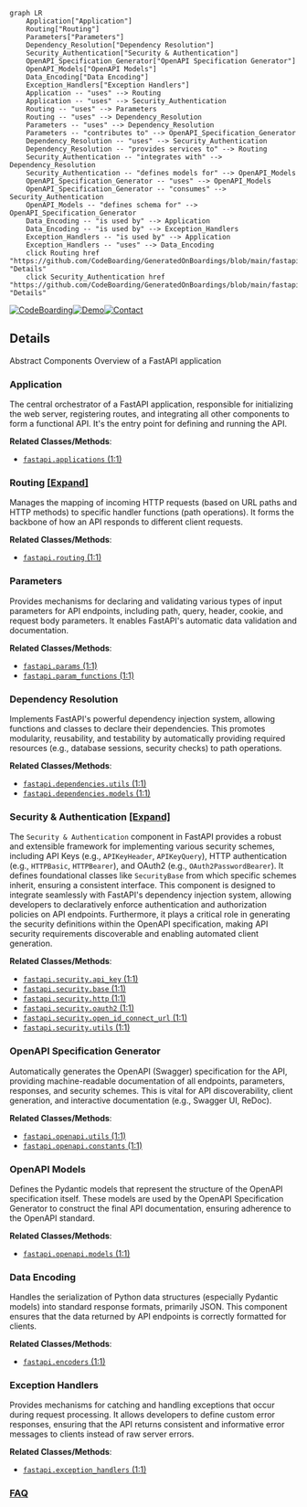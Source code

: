 ```mermaid
graph LR
    Application["Application"]
    Routing["Routing"]
    Parameters["Parameters"]
    Dependency_Resolution["Dependency Resolution"]
    Security_Authentication["Security & Authentication"]
    OpenAPI_Specification_Generator["OpenAPI Specification Generator"]
    OpenAPI_Models["OpenAPI Models"]
    Data_Encoding["Data Encoding"]
    Exception_Handlers["Exception Handlers"]
    Application -- "uses" --> Routing
    Application -- "uses" --> Security_Authentication
    Routing -- "uses" --> Parameters
    Routing -- "uses" --> Dependency_Resolution
    Parameters -- "uses" --> Dependency_Resolution
    Parameters -- "contributes to" --> OpenAPI_Specification_Generator
    Dependency_Resolution -- "uses" --> Security_Authentication
    Dependency_Resolution -- "provides services to" --> Routing
    Security_Authentication -- "integrates with" --> Dependency_Resolution
    Security_Authentication -- "defines models for" --> OpenAPI_Models
    OpenAPI_Specification_Generator -- "uses" --> OpenAPI_Models
    OpenAPI_Specification_Generator -- "consumes" --> Security_Authentication
    OpenAPI_Models -- "defines schema for" --> OpenAPI_Specification_Generator
    Data_Encoding -- "is used by" --> Application
    Data_Encoding -- "is used by" --> Exception_Handlers
    Exception_Handlers -- "is used by" --> Application
    Exception_Handlers -- "uses" --> Data_Encoding
    click Routing href "https://github.com/CodeBoarding/GeneratedOnBoardings/blob/main/fastapi/Routing.md" "Details"
    click Security_Authentication href "https://github.com/CodeBoarding/GeneratedOnBoardings/blob/main/fastapi/Security_Authentication.md" "Details"
```

[![CodeBoarding](https://img.shields.io/badge/Generated%20by-CodeBoarding-9cf?style=flat-square)](https://github.com/CodeBoarding/GeneratedOnBoardings)[![Demo](https://img.shields.io/badge/Try%20our-Demo-blue?style=flat-square)](https://www.codeboarding.org/demo)[![Contact](https://img.shields.io/badge/Contact%20us%20-%20contact@codeboarding.org-lightgrey?style=flat-square)](mailto:contact@codeboarding.org)

## Details

Abstract Components Overview of a FastAPI application

### Application
The central orchestrator of a FastAPI application, responsible for initializing the web server, registering routes, and integrating all other components to form a functional API. It's the entry point for defining and running the API.


**Related Classes/Methods**:

- <a href="https://github.com/fastapi/fastapi/fastapi/applications.py#L1-L1" target="_blank" rel="noopener noreferrer">`fastapi.applications` (1:1)</a>


### Routing [[Expand]](./Routing.md)
Manages the mapping of incoming HTTP requests (based on URL paths and HTTP methods) to specific handler functions (path operations). It forms the backbone of how an API responds to different client requests.


**Related Classes/Methods**:

- <a href="https://github.com/fastapi/fastapi/fastapi/routing.py#L1-L1" target="_blank" rel="noopener noreferrer">`fastapi.routing` (1:1)</a>


### Parameters
Provides mechanisms for declaring and validating various types of input parameters for API endpoints, including path, query, header, cookie, and request body parameters. It enables FastAPI's automatic data validation and documentation.


**Related Classes/Methods**:

- <a href="https://github.com/fastapi/fastapi/fastapi/params.py#L1-L1" target="_blank" rel="noopener noreferrer">`fastapi.params` (1:1)</a>
- <a href="https://github.com/fastapi/fastapi/fastapi/param_functions.py#L1-L1" target="_blank" rel="noopener noreferrer">`fastapi.param_functions` (1:1)</a>


### Dependency Resolution
Implements FastAPI's powerful dependency injection system, allowing functions and classes to declare their dependencies. This promotes modularity, reusability, and testability by automatically providing required resources (e.g., database sessions, security checks) to path operations.


**Related Classes/Methods**:

- <a href="https://github.com/fastapi/fastapi/fastapi/dependencies/utils.py#L1-L1" target="_blank" rel="noopener noreferrer">`fastapi.dependencies.utils` (1:1)</a>
- <a href="https://github.com/fastapi/fastapi/fastapi/dependencies/models.py#L1-L1" target="_blank" rel="noopener noreferrer">`fastapi.dependencies.models` (1:1)</a>


### Security & Authentication [[Expand]](./Security_Authentication.md)
The `Security & Authentication` component in FastAPI provides a robust and extensible framework for implementing various security schemes, including API Keys (e.g., `APIKeyHeader`, `APIKeyQuery`), HTTP authentication (e.g., `HTTPBasic`, `HTTPBearer`), and OAuth2 (e.g., `OAuth2PasswordBearer`). It defines foundational classes like `SecurityBase` from which specific schemes inherit, ensuring a consistent interface. This component is designed to integrate seamlessly with FastAPI's dependency injection system, allowing developers to declaratively enforce authentication and authorization policies on API endpoints. Furthermore, it plays a critical role in generating the security definitions within the OpenAPI specification, making API security requirements discoverable and enabling automated client generation.


**Related Classes/Methods**:

- <a href="https://github.com/fastapi/fastapi/fastapi/security/api_key.py#L1-L1" target="_blank" rel="noopener noreferrer">`fastapi.security.api_key` (1:1)</a>
- <a href="https://github.com/fastapi/fastapi/fastapi/security/base.py#L1-L1" target="_blank" rel="noopener noreferrer">`fastapi.security.base` (1:1)</a>
- <a href="https://github.com/fastapi/fastapi/fastapi/security/http.py#L1-L1" target="_blank" rel="noopener noreferrer">`fastapi.security.http` (1:1)</a>
- <a href="https://github.com/fastapi/fastapi/fastapi/security/oauth2.py#L1-L1" target="_blank" rel="noopener noreferrer">`fastapi.security.oauth2` (1:1)</a>
- <a href="https://github.com/fastapi/fastapi/fastapi/security/open_id_connect_url.py#L1-L1" target="_blank" rel="noopener noreferrer">`fastapi.security.open_id_connect_url` (1:1)</a>
- <a href="https://github.com/fastapi/fastapi/fastapi/security/utils.py#L1-L1" target="_blank" rel="noopener noreferrer">`fastapi.security.utils` (1:1)</a>


### OpenAPI Specification Generator
Automatically generates the OpenAPI (Swagger) specification for the API, providing machine-readable documentation of all endpoints, parameters, responses, and security schemes. This is vital for API discoverability, client generation, and interactive documentation (e.g., Swagger UI, ReDoc).


**Related Classes/Methods**:

- <a href="https://github.com/fastapi/fastapi/fastapi/openapi/utils.py#L1-L1" target="_blank" rel="noopener noreferrer">`fastapi.openapi.utils` (1:1)</a>
- <a href="https://github.com/fastapi/fastapi/fastapi/openapi/constants.py#L1-L1" target="_blank" rel="noopener noreferrer">`fastapi.openapi.constants` (1:1)</a>


### OpenAPI Models
Defines the Pydantic models that represent the structure of the OpenAPI specification itself. These models are used by the OpenAPI Specification Generator to construct the final API documentation, ensuring adherence to the OpenAPI standard.


**Related Classes/Methods**:

- <a href="https://github.com/fastapi/fastapi/fastapi/openapi/models.py#L1-L1" target="_blank" rel="noopener noreferrer">`fastapi.openapi.models` (1:1)</a>


### Data Encoding
Handles the serialization of Python data structures (especially Pydantic models) into standard response formats, primarily JSON. This component ensures that the data returned by API endpoints is correctly formatted for clients.


**Related Classes/Methods**:

- <a href="https://github.com/fastapi/fastapi/fastapi/encoders.py#L1-L1" target="_blank" rel="noopener noreferrer">`fastapi.encoders` (1:1)</a>


### Exception Handlers
Provides mechanisms for catching and handling exceptions that occur during request processing. It allows developers to define custom error responses, ensuring that the API returns consistent and informative error messages to clients instead of raw server errors.


**Related Classes/Methods**:

- <a href="https://github.com/fastapi/fastapi/fastapi/exception_handlers.py#L1-L1" target="_blank" rel="noopener noreferrer">`fastapi.exception_handlers` (1:1)</a>




### [FAQ](https://github.com/CodeBoarding/GeneratedOnBoardings/tree/main?tab=readme-ov-file#faq)